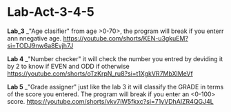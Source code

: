 # Lab-Act-3-4-5
**Lab_3**
_"Age clasifier" from age >0-70>, the program will break if you enterr ann nnegative age.
https://youtube.com/shorts/KEN-u3gkuEM?si=TODJ9nw6a8Evjh7J

**Lab 4**
_"Number checker" it will check the number you entred by deviding it by 2 to know if EVEN and ODD if otherwise
https://youtube.com/shorts/oTzKrpN_ru8?si=t1XgkVR7MbXIMeVf

**Lab 5**
_"Grade assigner" just like the lab 3 it will classify the GRADE in terms of the score you entered. The program will break if you enter an <0-100> score.
https://youtube.com/shorts/vkv7iW5fkxc?si=71yVDhAIZR4QGJ4L
